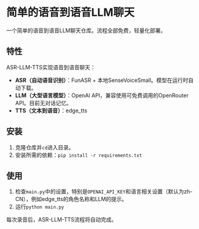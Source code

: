 # 简单的语音到语音LLM聊天
一个简单的语音到语音LLM聊天仓库。流程全部免费，轻量化部署。

## 特性
ASR-LLM-TTS实现语音到语音聊天：

- **ASR（自动语音识别）**：FunASR + 本地SenseVoiceSmall。模型在运行时自动下载。
- **LLM（大型语言模型）**：OpenAI API，兼容使用可免费调用的OpenRouter API。目前无对话记忆。
- **TTS（文本到语音）**：edge_tts

## 安装
1. 克隆仓库并`cd`进入目录。
2. 安装所需的依赖：`pip install -r requirements.txt`

## 使用
1. 检查`main.py`中的设置，特别是`OPENAI_API_KEY`和语言相关设置（默认为zh-CN），例如edge_tts的角色名称和LLM的提示。
2. 运行`python main.py`

每次录音后，ASR-LLM-TTS流程将自动完成。